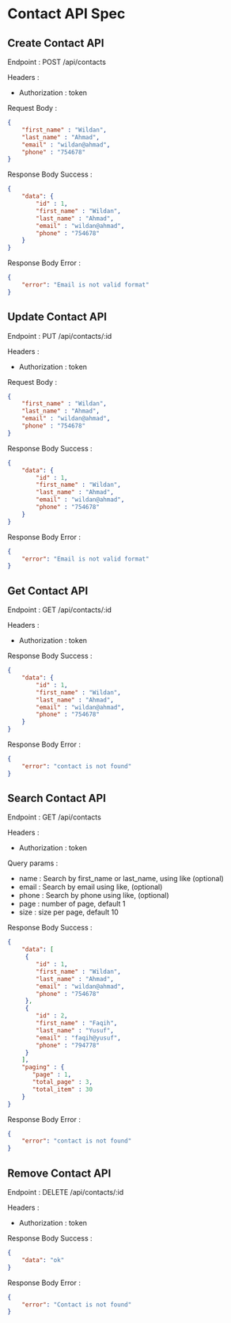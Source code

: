 # Contact API Spec

## Create Contact API
Endpoint : POST /api/contacts

Headers :
- Authorization : token

Request Body :

```json
{
    "first_name" : "Wildan",
    "last_name" : "Ahmad",
    "email" : "wildan@ahmad",
    "phone" : "754678"
}
```

Response Body Success :
```json
{
    "data": {
        "id" : 1,
        "first_name" : "Wildan",
        "last_name" : "Ahmad",
        "email" : "wildan@ahmad",
        "phone" : "754678"
    }
}
```

Response Body Error : 
```json
{
    "error": "Email is not valid format"
}
```

## Update Contact API
Endpoint : PUT /api/contacts/:id

Headers :
- Authorization : token

Request Body :

```json
{
    "first_name" : "Wildan",
    "last_name" : "Ahmad",
    "email" : "wildan@ahmad",
    "phone" : "754678"
}
```

Response Body Success :
```json
{
    "data": {
        "id" : 1,
        "first_name" : "Wildan",
        "last_name" : "Ahmad",
        "email" : "wildan@ahmad",
        "phone" : "754678"
    }
}
```

Response Body Error : 
```json
{
    "error": "Email is not valid format"
}
```

## Get Contact API
Endpoint : GET /api/contacts/:id

Headers :
- Authorization : token

Response Body Success :
```json
{
    "data": {
        "id" : 1,
        "first_name" : "Wildan",
        "last_name" : "Ahmad",
        "email" : "wildan@ahmad",
        "phone" : "754678"
    }
}
```

Response Body Error : 
```json
{
    "error": "contact is not found"
}
```

## Search Contact API
Endpoint : GET /api/contacts

Headers :
- Authorization : token

Query params :
- name : Search by first_name or last_name, using like (optional)
- email : Search by email using like, (optional)
- phone : Search by phone using like, (optional)
- page : number of page, default 1
- size : size per page, default 10

Response Body Success :
```json
{
    "data": [
     {
        "id" : 1,
        "first_name" : "Wildan",
        "last_name" : "Ahmad",
        "email" : "wildan@ahmad",
        "phone" : "754678"
     },
     {
        "id" : 2,
        "first_name" : "Faqih",
        "last_name" : "Yusuf",
        "email" : "faqih@yusuf",
        "phone" : "794778"
     }
    ],
    "paging" : {
       "page" : 1,
       "total_page" : 3,
       "total_item" : 30 
    }
}
```

Response Body Error : 
```json
{
    "error": "contact is not found"
}
```





## Remove Contact API
Endpoint : DELETE /api/contacts/:id

Headers :
- Authorization : token

Response Body Success :
```json
{
    "data": "ok"
}
```

Response Body Error : 
```json
{
    "error": "Contact is not found"
}
```
